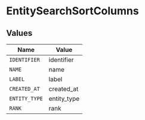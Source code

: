 # EntitySearchSortColumns


## Values

| Name          | Value         |
| ------------- | ------------- |
| `IDENTIFIER`  | identifier    |
| `NAME`        | name          |
| `LABEL`       | label         |
| `CREATED_AT`  | created_at    |
| `ENTITY_TYPE` | entity_type   |
| `RANK`        | rank          |